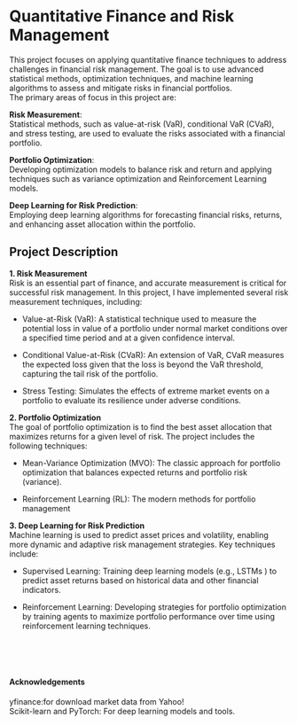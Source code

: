 # Quantitative Finance and Risk Management 

This project focuses on applying quantitative finance techniques to address challenges in financial risk management. The goal is to use advanced statistical methods, optimization techniques, and machine learning algorithms to assess and mitigate risks in financial portfolios.  <br/>
The primary areas of focus in this project are: <br/>

**Risk Measurement**: <br/>
Statistical methods, such as value-at-risk (VaR), conditional VaR (CVaR), and stress testing, are used to evaluate the risks associated with a financial portfolio.

**Portfolio Optimization**: <br/>
Developing optimization models to balance risk and return and applying techniques such as variance optimization and Reinforcement Learning models.

**Deep Learning for Risk Prediction**: <br/>
Employing deep learning algorithms for forecasting financial risks, returns, and enhancing asset allocation within the portfolio.


## Project Description 
**1. Risk Measurement** <br/>
 Risk is an essential part of finance, and accurate measurement is critical for successful risk management. In this project, I have implemented several risk measurement techniques, including:

- Value-at-Risk (VaR): A statistical technique used to measure the potential loss in value of a portfolio under normal market conditions over a specified time period and at a given confidence interval.

- Conditional Value-at-Risk (CVaR): An extension of VaR, CVaR measures the expected loss given that the loss is beyond the VaR threshold, capturing the tail risk of the portfolio.

- Stress Testing: Simulates the effects of extreme market events on a portfolio to evaluate its resilience under adverse conditions.

**2. Portfolio Optimization** <br/>
 The goal of portfolio optimization is to find the best asset allocation that maximizes returns for a given level of risk. The project includes the following techniques:

- Mean-Variance Optimization (MVO): The classic approach for portfolio optimization that balances expected returns and portfolio risk (variance).

- Reinforcement Learning (RL): The modern methods for portfolio management 

**3. Deep Learning for Risk Prediction** <br/>
Machine learning is used to predict asset prices and volatility, enabling more dynamic and adaptive risk management strategies. Key techniques include:

- Supervised Learning: Training deep learning models (e.g., LSTMs ) to predict asset returns based on historical data and other financial indicators.

- Reinforcement Learning: Developing strategies for portfolio optimization by training agents to maximize portfolio performance over time using reinforcement learning techniques.



<br/><br/><br/>


#### Acknowledgements <br/>
yfinance:for download market data from Yahoo!  <br/>
Scikit-learn and PyTorch: For deep learning models and tools. <br/>

